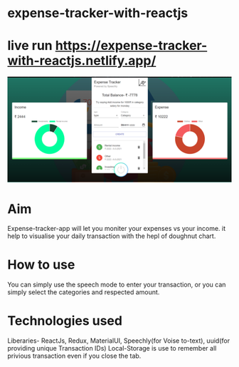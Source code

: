 # expense-tracker-with-reactjs
# live run https://expense-tracker-with-reactjs.netlify.app/
![](Capture.PNG)

# Aim
Expense-tracker-app will let you moniter your expenses vs your income.
it help to visualise your daily transaction with the hepl of doughnut chart.

# How to use
You can simply use the speech mode to enter your transaction, or you can simply select the categories and respected amount.

# Technologies used
Liberaries- ReactJs, Redux, MaterialUI, Speechly(for Voise to-text), uuid(for providing unique Transaction IDs)
Local-Storage is use to remember all privious transaction even if you close the tab.

